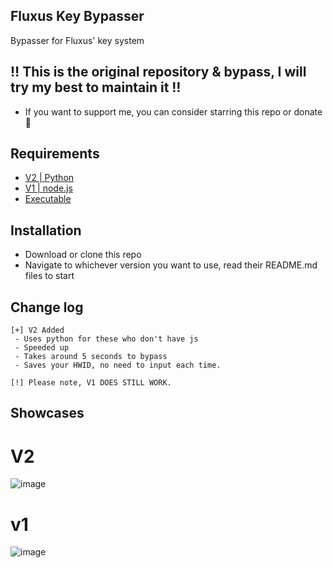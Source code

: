 ## Fluxus Key Bypasser
Bypasser for Fluxus' key system

## ‼ This is the original repository & bypass, I will try my best to maintain it ‼
 - If you want to support me, you can consider starring this repo or donate 💫

## Requirements
 - [V2 | Python](https://www.python.org/)
 - [V1 | node.js](https://nodejs.org/en)
 - [Executable](https://www.microsoft.com/en-US/software-download/windows10)

## Installation
 - Download or clone this repo
 - Navigate to whichever version you want to use, read their README.md files to start

## Change log
```
[+] V2 Added
 - Uses python for these who don't have js
 - Speeded up
 - Takes around 5 seconds to bypass
 - Saves your HWID, no need to input each time.

[!] Please note, V1 DOES STILL WORK.
```

## Showcases
# V2
![image](https://github.com/Simon1907/fluxus-key-bypasser/assets/78481748/09a90fba-e00d-4957-ab81-38a946af44ad)
# v1
![image](https://discord.com/channels/892029203816534077/892029203816534080/1133043267886399580)

